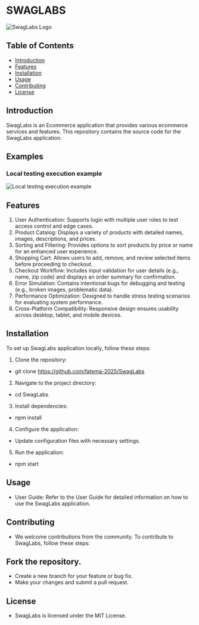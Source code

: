 # SWAGLABS

![SwagLabs Logo](https://www.saucedemo.com/v1/img/Login_Bot_graphic.png)

## Table of Contents

- [Introduction](#introduction)
- [Features](#features)
- [Installation](#installation)
- [Usage](#usage)
- [Contributing](#contributing)
- [License](#license)

## Introduction

SwagLabs is an Ecommerce application that provides various ecommerce services and features. This repository contains the source code for the SwagLabs application.

## Examples

### Local testing execution example

![Local testing execution example](SwagLabsDemo.gif)


## Features

1. User Authentication: Supports login with multiple user roles to test access control and edge cases.
2. Product Catalog: Displays a variety of products with detailed names, images, descriptions, and prices.
3. Sorting and Filtering: Provides options to sort products by price or name for an enhanced user experience.
4. Shopping Cart: Allows users to add, remove, and review selected items before proceeding to checkout.
5. Checkout Workflow: Includes input validation for user details (e.g., name, zip code) and displays an order summary for confirmation.
6. Error Simulation: Contains intentional bugs for debugging and testing (e.g., broken images, problematic data).
7. Performance Optimization: Designed to handle stress testing scenarios for evaluating system performance.
8. Cross-Platform Compatibility: Responsive design ensures usability across desktop, tablet, and mobile devices.

## Installation

To set up SwagLabs application locally, follow these steps:

1. Clone the repository:
*   git clone https://github.com/fatema-2025/SwagLabs
2. Navigate to the project directory:
*   cd SwagLabs
3. Install dependencies:
*   npm install
4. Configure the application:

* Update configuration files with necessary settings.
5. Run the application:
*   npm start

## Usage
* User Guide: Refer to the User Guide for detailed information on how to use the SwagLabs application.

## Contributing
* We welcome contributions from the community. To contribute to SwagLabs, follow these steps:

## Fork the repository.
* Create a new branch for your feature or bug fix.
* Make your changes and submit a pull request.

## License
* SwagLabs is licensed under the MIT License.